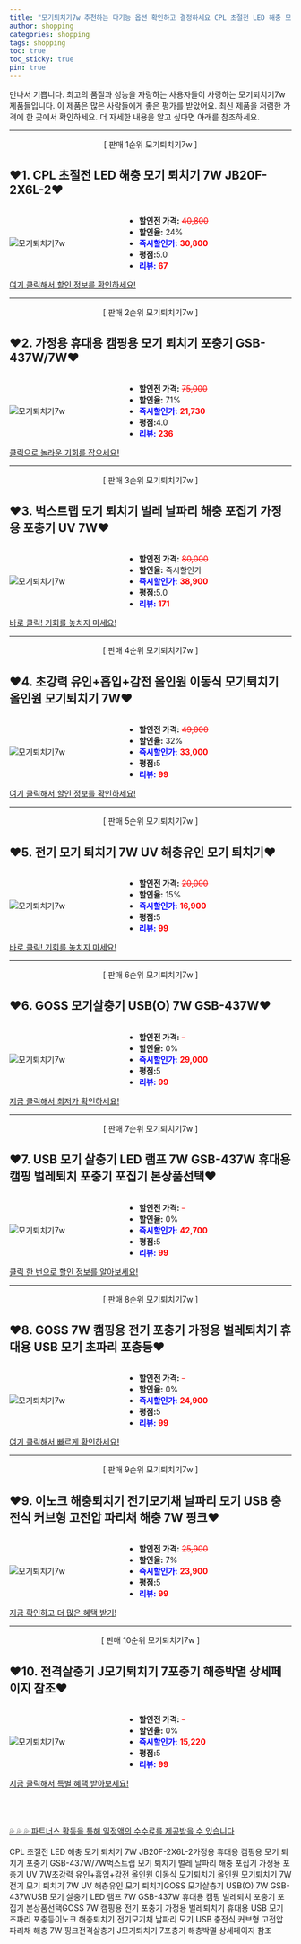 ```yaml
---
title: "모기퇴치기7w 추천하는 다기능 옵션 확인하고 결정하세요 CPL 초절전 LED 해충 모기"
author: shopping
categories: shopping
tags: shopping
toc: true
toc_sticky: true
pin: true
---
```

만나서 기쁩니다. 최고의 품질과 성능을 자랑하는 사용자들이 사랑하는 모기퇴치기7w 제품들입니다. 이 제품은 많은 사람들에게 좋은 평가를 받았어요. 최신 제품을 저렴한 가격에 한 곳에서 확인하세요. 더 자세한 내용을 알고 싶다면 아래를 참조하세요.

---
<p class="toplist" style="margin: 0 auto; display: block; width: fit-content;">[ 판매 1순위 모기퇴치기7w ]</p>

<h2><strong>❤️1. CPL 초절전 LED 해충 모기 퇴치기 7W JB20F-2X6L-2❤️</strong></h2>

<div style="display: flex; align-items: center;">
    <div style="flex: 0.4;">
        <img src="https://thumbnail9.coupangcdn.com/thumbnails/remote/230x230ex/image/retail/images/2024/04/25/12/2/f64bfc5e-a611-4f4f-80b7-b8a4b56dd983.jpg" alt="모기퇴치기7w" style="max-width: 100%;">
    </div>
    <div style="flex: 0.6; margin-left: 10px;">
        <ul>
            <li><strong>할인전 가격:</strong> <del style="color: red;">40,800</del></li>
            <li><strong>할인율:</strong> 24%</li>
            <li><span style='color:blue'><strong>즉시할인가:</strong></span> <span style='color:red'><strong>30,800</strong></span></li>
            <li><strong>평점:</strong>5.0</li>
            <li><span style='color:blue'><strong>리뷰:</strong></span> <span style='color:red'><strong>67</strong></span></li>
        </ul>
    </div>
</div>
<div class="center">
    <a href="https://William4Davisa.github.io?lptag=AF9450613&subid=githubio&pageKey=8056701038&traceid=V0-153&itemId=22617269691&vendorItemId=89658843271" class="myButton">
        여기 클릭해서 할인 정보를 확인하세요!
    </a>
</div>


---
<p class="toplist" style="margin: 0 auto; display: block; width: fit-content;">[ 판매 2순위 모기퇴치기7w ]</p>

<h2><strong>❤️2. 가정용 휴대용 캠핑용 모기 퇴치기 포충기 GSB-437W/7W❤️</strong></h2>

<div style="display: flex; align-items: center;">
    <div style="flex: 0.4;">
        <img src="https://thumbnail9.coupangcdn.com/thumbnails/remote/230x230ex/image/vendor_inventory/378e/9af0d803d57c0c82e8c265fdd6b669581cde0a188717b8aff85d9a93919c.png" alt="모기퇴치기7w" style="max-width: 100%;">
    </div>
    <div style="flex: 0.6; margin-left: 10px;">
        <ul>
            <li><strong>할인전 가격:</strong> <del style="color: red;">75,000</del></li>
            <li><strong>할인율:</strong> 71%</li>
            <li><span style='color:blue'><strong>즉시할인가:</strong></span> <span style='color:red'><strong>21,730</strong></span></li>
            <li><strong>평점:</strong>4.0</li>
            <li><span style='color:blue'><strong>리뷰:</strong></span> <span style='color:red'><strong>236</strong></span></li>
        </ul>
    </div>
</div>
<div class="center">
    <a href="https://William4Davisa.github.io?lptag=AF9450613&subid=githubio&pageKey=7312250156&traceid=V0-153&itemId=18735357550&vendorItemId=86675546876" class="myButton">
        클릭으로 놀라운 기회를 잡으세요!
    </a>
</div>


---
<p class="toplist" style="margin: 0 auto; display: block; width: fit-content;">[ 판매 3순위 모기퇴치기7w ]</p>

<h2><strong>❤️3. 벅스트랩 모기 퇴치기 벌레 날파리 해충 포집기 가정용 포충기 UV 7W❤️</strong></h2>

<div style="display: flex; align-items: center;">
    <div style="flex: 0.4;">
        <img src="https://thumbnail6.coupangcdn.com/thumbnails/remote/230x230ex/image/vendor_inventory/29d9/525537a1f03b8668a4d429f13d80139518182f405085d319d6938da19570.jpg" alt="모기퇴치기7w" style="max-width: 100%;">
    </div>
    <div style="flex: 0.6; margin-left: 10px;">
        <ul>
            <li><strong>할인전 가격:</strong> <del style="color: red;">80,000</del></li>
            <li><strong>할인율:</strong> 즉시할인가</li>
            <li><span style='color:blue'><strong>즉시할인가:</strong></span> <span style='color:red'><strong>38,900</strong></span></li>
            <li><strong>평점:</strong>5.0</li>
            <li><span style='color:blue'><strong>리뷰:</strong></span> <span style='color:red'><strong>171</strong></span></li>
        </ul>
    </div>
</div>
<div class="center">
    <a href="https://William4Davisa.github.io?lptag=AF9450613&subid=githubio&pageKey=8190264885&traceid=V0-153&itemId=23436601950&vendorItemId=90498561806" class="myButton">
        바로 클릭! 기회를 놓치지 마세요!
    </a>
</div>


---
<p class="toplist" style="margin: 0 auto; display: block; width: fit-content;">[ 판매 4순위 모기퇴치기7w ]</p>

<h2><strong>❤️4. 초강력 유인+흡입+감전 올인원 이동식 모기퇴치기 올인원 모기퇴치기 7W❤️</strong></h2>

<div style="display: flex; align-items: center;">
    <div style="flex: 0.4;">
        <img src="https://thumbnail7.coupangcdn.com/thumbnails/remote/230x230ex/image/vendor_inventory/8f1b/d8623309afff29b7a801f8ff32d677dcc5626717fcca7e8c6e96d3c58fb0.jpg" alt="모기퇴치기7w" style="max-width: 100%;">
    </div>
    <div style="flex: 0.6; margin-left: 10px;">
        <ul>
            <li><strong>할인전 가격:</strong> <del style="color: red;">49,000</del></li>
            <li><strong>할인율:</strong> 32%</li>
            <li><span style='color:blue'><strong>즉시할인가:</strong></span> <span style='color:red'><strong>33,000</strong></span></li>
            <li><strong>평점:</strong>5</li>
            <li><span style='color:blue'><strong>리뷰:</strong></span> <span style='color:red'><strong>99</strong></span></li>
        </ul>
    </div>
</div>
<div class="center">
    <a href="https://William4Davisa.github.io?lptag=AF9450613&subid=githubio&pageKey=7398370471&traceid=V0-153&itemId=19143561035&vendorItemId=86262760515" class="myButton">
        여기 클릭해서 할인 정보를 확인하세요!
    </a>
</div>


---
<p class="toplist" style="margin: 0 auto; display: block; width: fit-content;">[ 판매 5순위 모기퇴치기7w ]</p>

<h2><strong>❤️5. 전기 모기 퇴치기 7W UV 해충유인 모기 퇴치기❤️</strong></h2>

<div style="display: flex; align-items: center;">
    <div style="flex: 0.4;">
        <img src="https://thumbnail7.coupangcdn.com/thumbnails/remote/230x230ex/image/vendor_inventory/50d7/d2c0f2a40b24b6ac5a61b3ec8c4c3b07b8014e7d835f4a64f9d0719cb0d7.jpg" alt="모기퇴치기7w" style="max-width: 100%;">
    </div>
    <div style="flex: 0.6; margin-left: 10px;">
        <ul>
            <li><strong>할인전 가격:</strong> <del style="color: red;">20,000</del></li>
            <li><strong>할인율:</strong> 15%</li>
            <li><span style='color:blue'><strong>즉시할인가:</strong></span> <span style='color:red'><strong>16,900</strong></span></li>
            <li><strong>평점:</strong>5</li>
            <li><span style='color:blue'><strong>리뷰:</strong></span> <span style='color:red'><strong>99</strong></span></li>
        </ul>
    </div>
</div>
<div class="center">
    <a href="https://William4Davisa.github.io?lptag=AF9450613&subid=githubio&pageKey=8059629108&traceid=V0-153&itemId=22635370266&vendorItemId=89676518738" class="myButton">
        바로 클릭! 기회를 놓치지 마세요!
    </a>
</div>


---
<p class="toplist" style="margin: 0 auto; display: block; width: fit-content;">[ 판매 6순위 모기퇴치기7w ]</p>

<h2><strong>❤️6. GOSS 모기살충기 USB(O) 7W GSB-437W❤️</strong></h2>

<div style="display: flex; align-items: center;">
    <div style="flex: 0.4;">
        <img src="https://thumbnail6.coupangcdn.com/thumbnails/remote/230x230ex/image/vendor_inventory/8f13/83de1a89252ed6276d10ef119e6f903d05bf7a94dca0f5d1311ba978f608.jpg" alt="모기퇴치기7w" style="max-width: 100%;">
    </div>
    <div style="flex: 0.6; margin-left: 10px;">
        <ul>
            <li><strong>할인전 가격:</strong> <del style="color: red;">-</del></li>
            <li><strong>할인율:</strong> 0%</li>
            <li><span style='color:blue'><strong>즉시할인가:</strong></span> <span style='color:red'><strong>29,000</strong></span></li>
            <li><strong>평점:</strong>5</li>
            <li><span style='color:blue'><strong>리뷰:</strong></span> <span style='color:red'><strong>99</strong></span></li>
        </ul>
    </div>
</div>
<div class="center">
    <a href="https://William4Davisa.github.io?lptag=AF9450613&subid=githubio&pageKey=8066343882&traceid=V0-153&itemId=22685622601&vendorItemId=89721423606" class="myButton">
        지금 클릭해서 최저가 확인하세요!
    </a>
</div>


---
<p class="toplist" style="margin: 0 auto; display: block; width: fit-content;">[ 판매 7순위 모기퇴치기7w ]</p>

<h2><strong>❤️7. USB 모기 살충기 LED 램프 7W GSB-437W 휴대용 캠핑 벌레퇴치 포충기 포집기 본상품선택❤️</strong></h2>

<div style="display: flex; align-items: center;">
    <div style="flex: 0.4;">
        <img src="https://thumbnail8.coupangcdn.com/thumbnails/remote/230x230ex/image/vendor_inventory/5e33/b01c0c2d7ae6f8dd9161ae6efbf956d095052761027e0dca078c4e1e847f.jpeg" alt="모기퇴치기7w" style="max-width: 100%;">
    </div>
    <div style="flex: 0.6; margin-left: 10px;">
        <ul>
            <li><strong>할인전 가격:</strong> <del style="color: red;">-</del></li>
            <li><strong>할인율:</strong> 0%</li>
            <li><span style='color:blue'><strong>즉시할인가:</strong></span> <span style='color:red'><strong>42,700</strong></span></li>
            <li><strong>평점:</strong>5</li>
            <li><span style='color:blue'><strong>리뷰:</strong></span> <span style='color:red'><strong>99</strong></span></li>
        </ul>
    </div>
</div>
<div class="center">
    <a href="https://William4Davisa.github.io?lptag=AF9450613&subid=githubio&pageKey=8094808172&traceid=V0-153&itemId=22878650825&vendorItemId=90202750336" class="myButton">
        클릭 한 번으로 할인 정보를 알아보세요!
    </a>
</div>


---
<p class="toplist" style="margin: 0 auto; display: block; width: fit-content;">[ 판매 8순위 모기퇴치기7w ]</p>

<h2><strong>❤️8. GOSS 7W 캠핑용 전기 포충기 가정용 벌레퇴치기 휴대용 USB 모기 초파리 포충등❤️</strong></h2>

<div style="display: flex; align-items: center;">
    <div style="flex: 0.4;">
        <img src="https://thumbnail6.coupangcdn.com/thumbnails/remote/230x230ex/image/vendor_inventory/90e3/9353cdab0028dfe2f29c361e053b31a80d47e56b57a530a0816fcd4d8cc7.jpg" alt="모기퇴치기7w" style="max-width: 100%;">
    </div>
    <div style="flex: 0.6; margin-left: 10px;">
        <ul>
            <li><strong>할인전 가격:</strong> <del style="color: red;">-</del></li>
            <li><strong>할인율:</strong> 0%</li>
            <li><span style='color:blue'><strong>즉시할인가:</strong></span> <span style='color:red'><strong>24,900</strong></span></li>
            <li><strong>평점:</strong>5</li>
            <li><span style='color:blue'><strong>리뷰:</strong></span> <span style='color:red'><strong>99</strong></span></li>
        </ul>
    </div>
</div>
<div class="center">
    <a href="https://William4Davisa.github.io?lptag=AF9450613&subid=githubio&pageKey=8120893080&traceid=V0-153&itemId=23035100476&vendorItemId=90068851443" class="myButton">
        여기 클릭해서 빠르게 확인하세요!
    </a>
</div>


---
<p class="toplist" style="margin: 0 auto; display: block; width: fit-content;">[ 판매 9순위 모기퇴치기7w ]</p>

<h2><strong>❤️9. 이노크 해충퇴치기 전기모기채 날파리 모기 USB 충전식 커브형 고전압 파리채 해충 7W 핑크❤️</strong></h2>

<div style="display: flex; align-items: center;">
    <div style="flex: 0.4;">
        <img src="https://thumbnail10.coupangcdn.com/thumbnails/remote/230x230ex/image/vendor_inventory/ea50/fd38ddacfb65f8555f0d7fdc0c9fdb7d5668e03203282bbac51a52ba4c78.jpg" alt="모기퇴치기7w" style="max-width: 100%;">
    </div>
    <div style="flex: 0.6; margin-left: 10px;">
        <ul>
            <li><strong>할인전 가격:</strong> <del style="color: red;">25,900</del></li>
            <li><strong>할인율:</strong> 7%</li>
            <li><span style='color:blue'><strong>즉시할인가:</strong></span> <span style='color:red'><strong>23,900</strong></span></li>
            <li><strong>평점:</strong>5</li>
            <li><span style='color:blue'><strong>리뷰:</strong></span> <span style='color:red'><strong>99</strong></span></li>
        </ul>
    </div>
</div>
<div class="center">
    <a href="https://William4Davisa.github.io?lptag=AF9450613&subid=githubio&pageKey=8088210487&traceid=V0-153&itemId=22832644929&vendorItemId=89867386487" class="myButton">
        지금 확인하고 더 많은 혜택 받기!
    </a>
</div>


---
<p class="toplist" style="margin: 0 auto; display: block; width: fit-content;">[ 판매 10순위 모기퇴치기7w ]</p>

<h2><strong>❤️10. 전격살충기 J모기퇴치기 7포충기 해충박멸 상세페이지 참조❤️</strong></h2>

<div style="display: flex; align-items: center;">
    <div style="flex: 0.4;">
        <img src="https://thumbnail7.coupangcdn.com/thumbnails/remote/230x230ex/image/vendor_inventory/08cb/bf6196012b2976cf83cbad16fb7d9c7722d077a426e3224d7be5890985e8.png" alt="모기퇴치기7w" style="max-width: 100%;">
    </div>
    <div style="flex: 0.6; margin-left: 10px;">
        <ul>
            <li><strong>할인전 가격:</strong> <del style="color: red;">-</del></li>
            <li><strong>할인율:</strong> 0%</li>
            <li><span style='color:blue'><strong>즉시할인가:</strong></span> <span style='color:red'><strong>15,220</strong></span></li>
            <li><strong>평점:</strong>5</li>
            <li><span style='color:blue'><strong>리뷰:</strong></span> <span style='color:red'><strong>99</strong></span></li>
        </ul>
    </div>
</div>
<div class="center">
    <a href="https://William4Davisa.github.io?lptag=AF9450613&subid=githubio&pageKey=6453479286&traceid=V0-153&itemId=14018740875&vendorItemId=90444957262" class="myButton">
        지금 클릭해서 특별 혜택 받아보세요!
    </a>
</div>

<br><br><br>[💦 💦 💦 파트너스 활동을 통해 일정액의 수수료를 제공받을 수 있습니다](https://link.coupang.com/a/bcpT2c)<br><br>CPL 초절전 LED 해충 모기 퇴치기 7W JB20F-2X6L-2가정용 휴대용 캠핑용 모기 퇴치기 포충기 GSB-437W/7W벅스트랩 모기 퇴치기 벌레 날파리 해충 포집기 가정용 포충기 UV 7W초강력 유인+흡입+감전 올인원 이동식 모기퇴치기 올인원 모기퇴치기 7W전기 모기 퇴치기 7W UV 해충유인 모기 퇴치기GOSS 모기살충기 USB(O) 7W GSB-437WUSB 모기 살충기 LED 램프 7W GSB-437W 휴대용 캠핑 벌레퇴치 포충기 포집기 본상품선택GOSS 7W 캠핑용 전기 포충기 가정용 벌레퇴치기 휴대용 USB 모기 초파리 포충등이노크 해충퇴치기 전기모기채 날파리 모기 USB 충전식 커브형 고전압 파리채 해충 7W 핑크전격살충기 J모기퇴치기 7포충기 해충박멸 상세페이지 참조